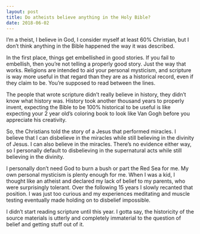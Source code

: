 ```yaml
---
layout: post
title: Do atheists believe anything in the Holy Bible?
date: 2018-06-02
---
```


<p>I’m a theist, I believe in God, I consider myself at least 60% Christian, but I don’t think anything in the Bible happened the way it was described.</p><p>In the first place, things get embellished in good stories. If you fail to embellish, then you’re not telling a properly good story. Just the way that works. Religions are intended to aid your personal mysticism, and scripture is way more useful in that regard than they are as a historical record, even if they claim to be. You’re supposed to read between the lines.</p><p>The people that wrote scripture didn’t really believe in history, they didn’t know what history was. History took another thousand years to properly invent, expecting the Bible to be 100% historical to be useful is like expecting your 2 year old’s coloring book to look like Van Gogh before you appreciate his creativity.</p><p>So, the Christians told the story of a Jesus that performed miracles. I believe that I can disbelieve in the miracles while still believing in the divinity of Jesus. I can also believe in the miracles. There’s no evidence either way, so I personally default to disbelieving in the supernatural acts while still believing in the divinity.</p><p>I personally don’t need God to burn a bush or part the Red Sea for me. My own personal mysticism is plenty enough for me. When I was a kid, I thought like an atheist and declared my lack of belief to my parents, who were surprisingly tolerant. Over the following 15 years I slowly recanted that position. I was just too curious and my experiences meditating and muscle testing eventually made holding on to disbelief impossible.</p><p>I didn’t start reading scripture until this year. I gotta say, the historicity of the source materials is utterly and completely immaterial to the question of belief and getting stuff out of it.</p>
